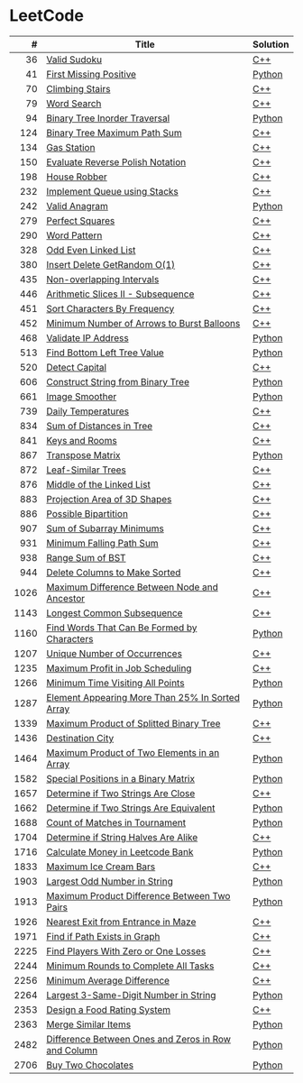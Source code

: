 # LeetCode

| # | Title | Solution |
|--:| ----- | -------- |
| 36 | [Valid Sudoku](https://leetcode.com/problems/valid-sudoku/) | [C++](./algorithms/cpp/36.valid-sudoku.cpp) |
| 41 | [First Missing Positive](https://leetcode.com/problems/first-missing-positive/) | [Python](./algorithms/python/41.first-missing-positive.py) |
| 70 | [Climbing Stairs](https://leetcode.com/problems/climbing-stairs/) | [C++](./algorithms/cpp/70.climbing-stairs.cpp) |
| 79 | [Word Search](https://leetcode.com/problems/word-search/) | [C++](./algorithms/cpp/79.word-search.cpp) |
| 94 | [Binary Tree Inorder Traversal](https://leetcode.com/problems/binary-tree-inorder-traversal/) | [Python](./algorithms/python/94.binary-tree-inorder-traversal.py) |
| 124 | [Binary Tree Maximum Path Sum](https://leetcode.com/problems/binary-tree-maximum-path-sum/) | [C++](./algorithms/cpp/124.binary-tree-maximum-path-sum.cpp) |
| 134 | [Gas Station](https://leetcode.com/problems/gas-station/) | [C++](./algorithms/cpp/134.gas-station.cpp) |
| 150 | [Evaluate Reverse Polish Notation](https://leetcode.com/problems/evaluate-reverse-polish-notation/) | [C++](./algorithms/cpp/150.evaluate-reverse-polish-notation.cpp) |
| 198 | [House Robber](https://leetcode.com/problems/house-robber/) | [C++](./algorithms/cpp/198.house-robber.cpp) |
| 232 | [Implement Queue using Stacks](https://leetcode.com/problems/implement-queue-using-stacks/) | [C++](./algorithms/cpp/232.implement-queue-using-stacks.cpp) |
| 242 | [Valid Anagram](https://leetcode.com/problems/valid-anagram/) | [Python](./algorithms/python/242.valid-anagram.py) |
| 279 | [Perfect Squares](https://leetcode.com/problems/perfect-squares/) | [C++](./algorithms/cpp/279.perfect-squares.cpp) |
| 290 | [Word Pattern](https://leetcode.com/problems/word-pattern/) | [C++](./algorithms/cpp/290.word-pattern.cpp) |
| 328 | [Odd Even Linked List](https://leetcode.com/problems/odd-even-linked-list/) | [C++](./algorithms/cpp/328.odd-even-linked-list.cpp) |
| 380 | [Insert Delete GetRandom O(1)](https://leetcode.com/problems/insert-delete-getrandom-o1/) | [C++](./algorithms/cpp/380.insert-delete-getrandom-o1.cpp) |
| 435 | [Non-overlapping Intervals](https://leetcode.com/problems/non-overlapping-intervals/) | [C++](./algorithms/cpp/435.non-overlapping-intervals.cpp) |
| 446 | [Arithmetic Slices II - Subsequence](https://leetcode.com/problems/arithmetic-slices-ii-subsequence/) | [C++](./algorithms/cpp/446.arithmetic-slices-ii-subsequence.cpp) |
| 451 | [Sort Characters By Frequency](https://leetcode.com/problems/sort-characters-by-frequency/) | [C++](./algorithms/cpp/451.sort-characters-by-frequency.cpp) |
| 452 | [Minimum Number of Arrows to Burst Balloons](https://leetcode.com/problems/minimum-number-of-arrows-to-burst-balloons/) | [C++](./algorithms/cpp/452.minimum-number-of-arrows-to-burst-balloons.cpp) |
| 468 | [Validate IP Address](https://leetcode.com/problems/validate-ip-address/) | [Python](./algorithms/python/468.validate-ip-address.py) |
| 513 | [Find Bottom Left Tree Value](https://leetcode.com/problems/find-bottom-left-tree-value/) | [Python](./algorithms/python/513.find-bottom-left-tree-value.py) |
| 520 | [Detect Capital](https://leetcode.com/problems/detect-capital/) | [C++](./algorithms/cpp/520.detect-capital.cpp) |
| 606 | [Construct String from Binary Tree](https://leetcode.com/problems/construct-string-from-binary-tree/) | [Python](./algorithms/python/606.construct-string-from-binary-tree.py) |
| 661 | [Image Smoother](https://leetcode.com/problems/image-smoother/) | [Python](./algorithms/python/661.image-smoother.py) |
| 739 | [Daily Temperatures](https://leetcode.com/problems/daily-temperatures/) | [C++](./algorithms/cpp/739.daily-temperatures.cpp) |
| 834 | [Sum of Distances in Tree](https://leetcode.com/problems/sum-of-distances-in-tree/) | [C++](./algorithms/cpp/834.sum-of-distances-in-tree.cpp) |
| 841 | [Keys and Rooms](https://leetcode.com/problems/keys-and-rooms/) | [C++](./algorithms/cpp/841.keys-and-rooms.cpp) |
| 867 | [Transpose Matrix](https://leetcode.com/problems/transpose-matrix/) | [Python](./algorithms/python/867.transpose-matrix.py) |
| 872 | [Leaf-Similar Trees](https://leetcode.com/problems/leaf-similar-trees/) | [C++](./algorithms/cpp/872.leaf-similar-trees.cpp) |
| 876 | [Middle of the Linked List](https://leetcode.com/problems/middle-of-the-linked-list/) | [C++](./algorithms/cpp/876.middle-of-the-linked-list.cpp) |
| 883 | [Projection Area of 3D Shapes](https://leetcode.com/problems/projection-area-of-3d-shapes/) | [C++](./algorithms/cpp/883.projection-area-of-3d-shapes.cpp) |
| 886 | [Possible Bipartition](https://leetcode.com/problems/possible-bipartition/) | [C++](./algorithms/cpp/886.possible-bipartition.cpp) |
| 907 | [Sum of Subarray Minimums](https://leetcode.com/problems/sum-of-subarray-minimums/) | [C++](./algorithms/cpp/907.sum-of-subarray-minimums.cpp) |
| 931 | [Minimum Falling Path Sum](https://leetcode.com/problems/minimum-falling-path-sum/) | [C++](./algorithms/cpp/931.minimum-falling-path-sum.cpp) |
| 938 | [Range Sum of BST](https://leetcode.com/problems/range-sum-of-bst/) | [C++](./algorithms/cpp/938.range-sum-of-bst.cpp) |
| 944 | [Delete Columns to Make Sorted](https://leetcode.com/problems/delete-columns-to-make-sorted/) | [C++](./algorithms/cpp/944.delete-columns-to-make-sorted.cpp) |
| 1026 | [Maximum Difference Between Node and Ancestor](https://leetcode.com/problems/maximum-difference-between-node-and-ancestor/) | [C++](./algorithms/cpp/1026.maximum-difference-between-node-and-ancestor.cpp) |
| 1143 | [Longest Common Subsequence](https://leetcode.com/problems/longest-common-subsequence/) | [C++](./algorithms/cpp/1143.longest-common-subsequence.cpp) |
| 1160 | [Find Words That Can Be Formed by Characters](https://leetcode.com/problems/find-words-that-can-be-formed-by-characters/) | [Python](./algorithms/python/1160.find-words-that-can-be-formed-by-characters.py) |
| 1207 | [Unique Number of Occurrences](https://leetcode.com/problems/unique-number-of-occurrences/) | [C++](./algorithms/cpp/1207.unique-number-of-occurrences.cpp) |
| 1235 | [Maximum Profit in Job Scheduling](https://leetcode.com/problems/maximum-profit-in-job-scheduling/) | [C++](./algorithms/cpp/1235.maximum-profit-in-job-scheduling.cpp) |
| 1266 | [Minimum Time Visiting All Points](https://leetcode.com/problems/minimum-time-visiting-all-points/) | [Python](./algorithms/python/1266.minimum-time-visiting-all-points.py) |
| 1287 | [Element Appearing More Than 25% In Sorted Array](https://leetcode.com/problems/element-appearing-more-than-25-in-sorted-array/) | [Python](./algorithms/python/1287.element-appearing-more-than-25-in-sorted-array.py) |
| 1339 | [Maximum Product of Splitted Binary Tree](https://leetcode.com/problems/maximum-product-of-splitted-binary-tree/) | [C++](./algorithms/cpp/1339.maximum-product-of-splitted-binary-tree.cpp) |
| 1436 | [Destination City](https://leetcode.com/problems/destination-city/) | [C++](./algorithms/cpp/1436.destination-city.cpp) |
| 1464 | [Maximum Product of Two Elements in an Array](https://leetcode.com/problems/maximum-product-of-two-elements-in-an-array/) | [Python](./algorithms/python/1464.maximum-product-of-two-elements-in-an-array.py) |
| 1582 | [Special Positions in a Binary Matrix](https://leetcode.com/problems/special-positions-in-a-binary-matrix/) | [Python](./algorithms/python/1582.special-positions-in-a-binary-matrix.py) |
| 1657 | [Determine if Two Strings Are Close](https://leetcode.com/problems/determine-if-two-strings-are-close/) | [C++](./algorithms/cpp/1657.determine-if-two-strings-are-close.cpp) |
| 1662 | [Determine if Two Strings Are Equivalent](https://leetcode.com/problems/check-if-two-string-arrays-are-equivalent/) | [Python](./algorithms/python/1662.check-if-two-string-arrays-are-equivalent.py) |
| 1688 | [Count of Matches in Tournament](https://leetcode.com/problems/count-of-matches-in-tournament/) | [Python](./algorithms/python/1688.count-of-matches-in-tournament.py) |
| 1704 | [Determine if String Halves Are Alike](https://leetcode.com/problems/determine-if-string-halves-are-alike/) | [C++](./algorithms/cpp/1704.determine-if-string-halves-are-alike.cpp) |
| 1716 | [Calculate Money in Leetcode Bank](https://leetcode.com/problems/calculate-money-in-leetcode-bank/) | [Python](./algorithms/python/1716.calculate-money-in-leetcode-bank.py) |
| 1833 | [Maximum Ice Cream Bars](https://leetcode.com/problems/maximum-ice-cream-bars/) | [C++](./algorithms/cpp/1833.maximum-ice-cream-bars.cpp) |
| 1903 | [Largest Odd Number in String](https://leetcode.com/problems/largest-odd-number-in-string/) | [Python](./algorithms/python/1903.largest-odd-number-in-string.py) |
| 1913 | [Maximum Product Difference Between Two Pairs](https://leetcode.com/problems/maximum-product-difference-between-two-pairs/) | [Python](./algorithms/python/1913.maximum-product-difference-between-two-pairs.py) |
| 1926 | [Nearest Exit from Entrance in Maze](https://leetcode.com/problems/nearest-exit-from-entrance-in-maze/) | [C++](./algorithms/cpp/1926.nearest-exit-from-entrance-in-maze.cpp) |
| 1971 | [Find if Path Exists in Graph](https://leetcode.com/problems/find-if-path-exists-in-graph/) | [C++](./algorithms/cpp/1971.find-if-path-exists-in-graph.cpp) |
| 2225 | [Find Players With Zero or One Losses](https://leetcode.com/problems/find-players-with-zero-or-one-losses/) | [C++](./algorithms/cpp/2225.find-players-with-zero-or-one-losses.cpp) |
| 2244 | [Minimum Rounds to Complete All Tasks](https://leetcode.com/problems/minimum-rounds-to-complete-all-tasks/) | [C++](./algorithms/cpp/2244.minimum-rounds-to-complete-all-tasks.cpp) |
| 2256 | [Minimum Average Difference](https://leetcode.com/problems/minimum-average-difference/) | [C++](./algorithms/cpp/2256.minimum-average-difference.cpp) |
| 2264 | [Largest 3-Same-Digit Number in String](https://leetcode.com/problems/largest-3-same-digit-number-in-string/) | [Python](./algorithms/python/2264.largest-3-same-digit-number-in-string.py) |
| 2353 | [Design a Food Rating System](https://leetcode.com/problems/design-a-food-rating-system/) | [C++](./algorithms/cpp/2353.design-a-food-rating-system.cpp) |
| 2363 | [Merge Similar Items](https://leetcode.com/problems/merge-similar-items/) | [Python](./algorithms/python/2363.merge-similar-items.py) |
| 2482 | [Difference Between Ones and Zeros in Row and Column](https://leetcode.com/problems/difference-between-ones-and-zeros-in-row-and-column/) | [Python](./algorithms/python/2482.difference-between-ones-and-zeros-in-row-and-column.py) |
| 2706 | [Buy Two Chocolates](https://leetcode.com/problems/buy-two-chocolates/) | [Python](./algorithms/python/2706.buy-two-chocolates.py) |
